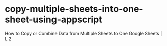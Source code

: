 # copy-multiple-sheets-into-one-sheet-using-appscript
How to Copy or Combine Data from Multiple Sheets to One Google Sheets | L 2
